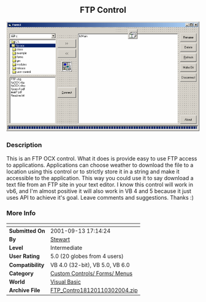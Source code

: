 ﻿<div align="center">

## FTP Control

<img src="PIC200410301033547565.gif">
</div>

### Description

This is an FTP OCX control. What it does is provide easy to use FTP access to applications. Applications can choose weather to download the file to a location using this control or to strictly store it in a string and make it accessible to the application. This way you could use it to say download a text file from an FTP site in your text editor. I know this control will work in vb6, and I'm almost positive it will also work in VB 4 and 5 because it just uses API to achieve it's goal. Leave comments and suggestions. Thanks :)
 
### More Info
 


<span>             |<span>
---                |---
**Submitted On**   |2001-09-13 17:14:24
**By**             |[Stewart](https://github.com/Planet-Source-Code/PSCIndex/blob/master/ByAuthor/stewart.md)
**Level**          |Intermediate
**User Rating**    |5.0 (20 globes from 4 users)
**Compatibility**  |VB 4\.0 \(32\-bit\), VB 5\.0, VB 6\.0
**Category**       |[Custom Controls/ Forms/  Menus](https://github.com/Planet-Source-Code/PSCIndex/blob/master/ByCategory/custom-controls-forms-menus__1-4.md)
**World**          |[Visual Basic](https://github.com/Planet-Source-Code/PSCIndex/blob/master/ByWorld/visual-basic.md)
**Archive File**   |[FTP\_Contro18120110302004\.zip](https://github.com/Planet-Source-Code/stewart-ftp-control__1-56998/archive/master.zip)








